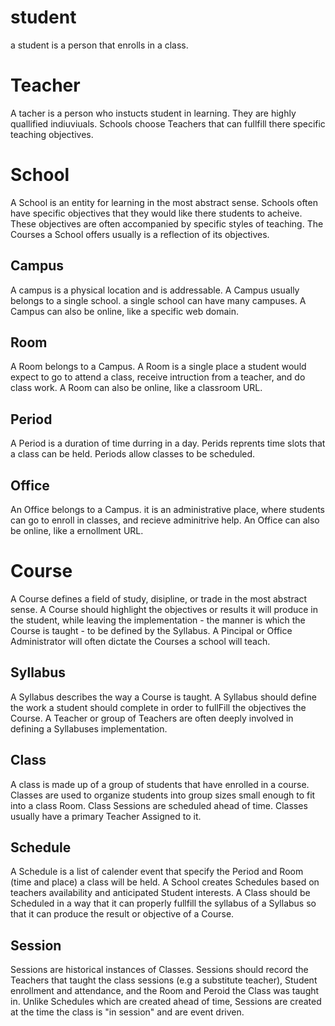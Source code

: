 # student
a student is a person that enrolls in a class.

# Teacher
A tacher is a person who instucts student in learning. They are highly quallified indiuviuals. Schools choose Teachers that can fullfill there specific teaching objectives.

# School
A School is an entity for learning in the most abstract sense. Schools often have specific objectives that they would like there students to acheive. These objectives are often accompanied by specific styles of teaching. The Courses a School offers usually is a reflection of its objectives.

## Campus
A campus is a physical location and is addressable. A Campus usually belongs to a single school. a single school can have many campuses. A Campus can also be online, like a specific web domain. 

## Room
A Room belongs to a Campus. A Room is a single place a student would expect to go to attend a class, receive intruction from a teacher, and do class work. A Room can also be online, like a classroom URL. 

## Period
A Period is a duration of time durring in a day. Perids reprents time slots that a class can be held. Periods allow classes to be scheduled.

## Office 
An Office belongs to a Campus. it is an administrative place, where students can go to enroll in classes, and recieve adminitrive help. An Office can also be online, like a ernollment URL.

# Course
A Course defines a field of study, disipline, or trade in the most abstract sense. A Course should highlight the objectives or results it will produce in the student, while leaving the implementation - the manner is which the Course is taught - to be defined by the Syllabus. A Pincipal or Office Administrator will often dictate the Courses a school will teach.

## Syllabus
A Syllabus describes the way a Course is taught. A Syllabus should define the work a student should complete in order to fullFill the objectives the Course. A Teacher or group of Teachers are often deeply involved in defining a Syllabuses implementation.

## Class
A class is made up of a group of students that have enrolled in a course. Classes are used to organize students into group sizes small enough to fit into a class Room. Class Sessions are scheduled ahead of time. Classes usually have a primary Teacher Assigned to it. 


## Schedule
A Schedule is a list of calender event that specify the Period and Room (time and place) a class will be held. A School creates Schedules based on teachers availability and anticipated Student interests. A Class should be Scheduled in a way that it can properly fullfill the syllabus of a Syllabus so that it can produce the result or objective of a Course. 

## Session
Sessions are historical instances of Classes. Sessions should record the Teachers that taught the class sessions (e.g a substitute teacher), Student enrollment and attendance, and the Room and Peroid the Class was taught in. Unlike Schedules which are created ahead of time, Sessions are created at the time the class is "in session" and are event driven.